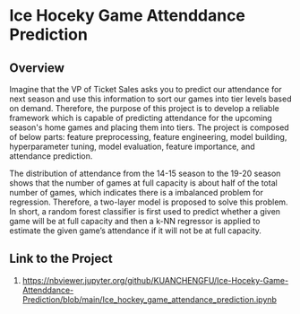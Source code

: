 # Ice Hoceky Game Attenddance Prediction

## Overview
Imagine that the VP of Ticket Sales asks you to predict our attendance for next season and use this information to sort our games into tier levels based on demand. Therefore, the purpose of this project is to develop a reliable framework which is capable of predicting attendance for the upcoming season's home games and placing them into tiers. The project is composed of below parts: feature preprocessing, feature engineering, model building, hyperparameter tuning, model evaluation, feature importance, and attendance prediction.

The distribution of attendance from the 14-15 season to the 19-20 season shows that the number of games at full capacity is about half of the total number of games, which indicates there is a imbalanced problem for regression. Therefore, a two-layer model is proposed to solve this problem. In short, a random forest classifier is first used to predict whether a given game will be at full capacity and then a k-NN regressor is applied to estimate the given game’s attendance if it will not be at full capacity.


## Link to the Project
1. https://nbviewer.jupyter.org/github/KUANCHENGFU/Ice-Hoceky-Game-Attenddance-Prediction/blob/main/Ice_hockey_game_attendance_prediction.ipynb
